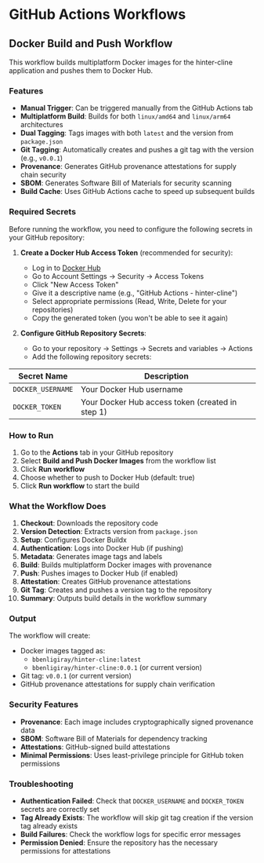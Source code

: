 # GitHub Actions Workflows

## Docker Build and Push Workflow

This workflow builds multiplatform Docker images for the hinter-cline application and pushes them to Docker Hub.

### Features

- **Manual Trigger**: Can be triggered manually from the GitHub Actions tab
- **Multiplatform Build**: Builds for both `linux/amd64` and `linux/arm64` architectures
- **Dual Tagging**: Tags images with both `latest` and the version from `package.json`
- **Git Tagging**: Automatically creates and pushes a git tag with the version (e.g., `v0.0.1`)
- **Provenance**: Generates GitHub provenance attestations for supply chain security
- **SBOM**: Generates Software Bill of Materials for security scanning
- **Build Cache**: Uses GitHub Actions cache to speed up subsequent builds

### Required Secrets

Before running the workflow, you need to configure the following secrets in your GitHub repository:

1. **Create a Docker Hub Access Token** (recommended for security):
   - Log in to [Docker Hub](https://hub.docker.com/)
   - Go to Account Settings → Security → Access Tokens
   - Click "New Access Token"
   - Give it a descriptive name (e.g., "GitHub Actions - hinter-cline")
   - Select appropriate permissions (Read, Write, Delete for your repositories)
   - Copy the generated token (you won't be able to see it again)

2. **Configure GitHub Repository Secrets**:
   - Go to your repository → Settings → Secrets and variables → Actions
   - Add the following repository secrets:

| Secret Name       | Description                                      |
| ----------------- | ------------------------------------------------ |
| `DOCKER_USERNAME` | Your Docker Hub username                         |
| `DOCKER_TOKEN`    | Your Docker Hub access token (created in step 1) |

### How to Run

1. Go to the **Actions** tab in your GitHub repository
2. Select **Build and Push Docker Images** from the workflow list
3. Click **Run workflow**
4. Choose whether to push to Docker Hub (default: true)
5. Click **Run workflow** to start the build

### What the Workflow Does

1. **Checkout**: Downloads the repository code
2. **Version Detection**: Extracts version from `package.json`
3. **Setup**: Configures Docker Buildx
4. **Authentication**: Logs into Docker Hub (if pushing)
5. **Metadata**: Generates image tags and labels
6. **Build**: Builds multiplatform Docker images with provenance
7. **Push**: Pushes images to Docker Hub (if enabled)
8. **Attestation**: Creates GitHub provenance attestations
9. **Git Tag**: Creates and pushes a version tag to the repository
10. **Summary**: Outputs build details in the workflow summary

### Output

The workflow will create:

- Docker images tagged as:
  - `bbenligiray/hinter-cline:latest`
  - `bbenligiray/hinter-cline:0.0.1` (or current version)
- Git tag: `v0.0.1` (or current version)
- GitHub provenance attestations for supply chain verification

### Security Features

- **Provenance**: Each image includes cryptographically signed provenance data
- **SBOM**: Software Bill of Materials for dependency tracking
- **Attestations**: GitHub-signed build attestations
- **Minimal Permissions**: Uses least-privilege principle for GitHub token permissions

### Troubleshooting

- **Authentication Failed**: Check that `DOCKER_USERNAME` and `DOCKER_TOKEN` secrets are correctly set
- **Tag Already Exists**: The workflow will skip git tag creation if the version tag already exists
- **Build Failures**: Check the workflow logs for specific error messages
- **Permission Denied**: Ensure the repository has the necessary permissions for attestations
